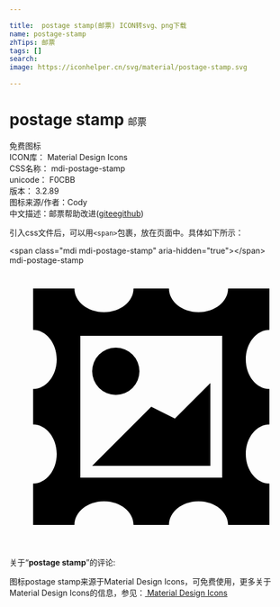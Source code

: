 ```yaml
---

title:  postage stamp(邮票) ICON转svg、png下载
name: postage-stamp
zhTips: 邮票
tags: []
search: 
image: https://iconhelper.cn/svg/material/postage-stamp.svg

---
```


# postage stamp  <small style="font-size: 60%;font-weight: 100">邮票</small>


<div class="detail-page">
<p>
<span><span class="badge-success badge">免费图标</span> </span>
<br/>
<span>
ICON库：
<span class="badge-secondary badge">Material Design Icons</span> 
</span>
<br/>
<span>
CSS名称：
<span class="badge-secondary badge">mdi-postage-stamp</span> 
</span>
<br/>
<span>
unicode：
<span class="badge-secondary badge">F0CBB</span> 
<copy-btn content='F0CBB' btn-title=""></copy-btn>
<copy-btn :content='String.fromCodePoint(parseInt("F0CBB", 16))' btn-title="复制U"></copy-btn>
</span>
<br/>
<span>
版本：
<span class="badge-secondary badge">3.2.89</span> 
</span>
<br/>
<span>图标来源/作者：<span class="badge-light badge">Cody</span></span> 
<br/>
<span class="zh-detail">中文描述：<span class="badge-primary badge">邮票</span><span class="help-link"><span>帮助改进</span>(<a href="https://gitee.com/liuwave/icon-helper/edit/master/json/material/postage-stamp.json" target="_blank" rel="noopener noreferrer">gitee</a><a href="https://github.com/liuwave/icon-helper/edit/master/json/material/postage-stamp.json" target="_blank" rel="noopener noreferrer">github</a></span>)</span><br/>
</p>
</div>
<div class="alert alert-dark">
  <i class="mdi mdi-postage-stamp mdi-48px"></i>
  <i class="mdi mdi-postage-stamp mdi-36px"></i>
  <i class="mdi mdi-postage-stamp mdi-24px"></i>
  <i class="mdi mdi-postage-stamp mdi-18px"></i>
</div>
<div>
  <p>引入css文件后，可以用<code>&lt;span&gt;</code>包裹，放在页面中。具体如下所示：    
  </p>
  <div class="alert alert-primary" style="font-size: 14px">
    &lt;span class="mdi mdi-postage-stamp" aria-hidden="true"&gt;&lt;/span&gt;
    <copy-btn content='<span class="mdi mdi-postage-stamp" aria-hidden="true"></span>'></copy-btn>
  </div>
  <div class="alert alert-secondary">
    <i class="mdi mdi-postage-stamp"
    style="font-size: 24px"
    aria-hidden="true"></i> mdi-postage-stamp
    <copy-btn content="mdi-postage-stamp" btn-title="复制图标名称"></copy-btn>
  </div>
</div>
<div id="svg" class="svg-wrap">
<svg xmlns="http://www.w3.org/2000/svg" viewBox="0 0 24 24"><path d="M2,2V5.5C3.1,5.5 4,6.62 4,8C4,9.38 3.1,10.5 2,10.5V13.5C3.1,13.5 4,14.62 4,16C4,17.38 3.1,18.5 2,18.5V22H5.5C5.5,20.9 6.62,20 8,20C9.38,20 10.5,20.9 10.5,22H13.5C13.5,20.9 14.62,20 16,20C17.38,20 18.5,20.9 18.5,22H22V18.5C20.9,18.5 20,17.38 20,16V16C20,14.62 20.9,13.5 22,13.5V10.5C20.9,10.5 20,9.38 20,8V8C20,6.62 20.9,5.5 22,5.5V2H18.5C18.5,3.1 17.38,4 16,4C14.62,4 13.5,3.1 13.5,2H10.5C10.5,3.1 9.38,4 8,4C6.62,4 5.5,3.1 5.5,2H2M6,6H18V18H6V6M9,7A2,2 0 0,0 7,9A2,2 0 0,0 9,11A2,2 0 0,0 11,9A2,2 0 0,0 9,7M17,10L14,13L12,12L7,17H17V10Z" /></svg>
</div>
<detail full-name='mdi-postage-stamp'></detail>
<div class="icon-detail__container">
<p>关于“<b>postage stamp</b>”的评论:</p>
</div>
<Vssue title="关于“postage stamp”的评论" />    
<div><p>图标postage stamp来源于Material Design Icons，可免费使用，更多关于 Material Design Icons的信息，参见：<a target="_blank" href="https://iconhelper.cn/material.html"> Material Design Icons</a>
</p></div>
